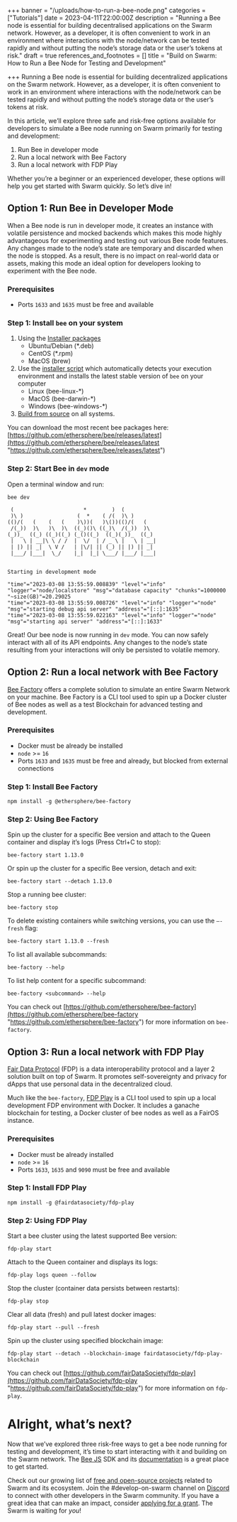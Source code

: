 +++
banner = "/uploads/how-to-run-a-bee-node.png"
categories = ["Tutorials"]
date = 2023-04-11T22:00:00Z
description = "Running a Bee node is essential for building decentralised applications on the Swarm network. However, as a developer, it is often convenient to work in an environment where interactions with the node/network can be tested rapidly and without putting the node’s storage data or the user’s tokens at risk."
draft = true
references_and_footnotes = []
title = "Build on Swarm: How to Run a Bee Node for Testing and Development"

+++
Running a Bee node is essential for building decentralized applications on the Swarm network. However, as a developer, it is often convenient to work in an environment where interactions with the node/network can be tested rapidly and without putting the node’s storage data or the user’s tokens at risk.

In this article, we’ll explore three safe and risk-free options available for developers to simulate a Bee node running on Swarm primarily for testing and development:

1. Run Bee in developer mode
2. Run a local network with Bee Factory
3. Run a local network with FDP Play

Whether you’re a beginner or an experienced developer, these options will help you get started with Swarm quickly. So let’s dive in!

## Option 1: Run Bee in Developer Mode

When a Bee node is run in developer mode, it creates an instance with volatile persistence and mocked backends which makes this mode highly advantageous for experimenting and testing out various Bee node features. Any changes made to the node’s state are temporary and discarded when the node is stopped. As a result, there is no impact on real-world data or assets, making this mode an ideal option for developers looking to experiment with the Bee node.

### Prerequisites

* Ports `1633` and `1635` must be free and available

### Step 1: Install `bee` on your system

1. Using the [Installer packages](https://docs.ethswarm.org/docs/installation/install)
   * Ubuntu/Debian (*.deb)
   * CentOS (*.rpm)
   * MacOS (brew)
2. Use the [installer script](https://docs.ethswarm.org/docs/installation/manual) which automatically detects your execution environment and installs the latest stable version of `bee` on your computer
   * Linux (bee-linux-*)
   * MacOS (bee-darwin-*)
   * Windows (bee-windows-*)
3. [Build from source](https://docs.ethswarm.org/docs/installation/build-from-source) on all systems.

You can download the most recent bee packages here: [https://github.com/ethersphere/bee/releases/latest](https://github.com/ethersphere/bee/releases/latest "https://github.com/ethersphere/bee/releases/latest")

### Step 2: Start Bee in `dev` mode

Open a terminal window and run:

    bee dev

     (                      *        )  (
     )\ )                 (  *    ( /(  )\ )
    (()/(   (    (   (    )\))(   )\())(()/(   (
     /(_))  )\   )\  )\  ((_)()\ ((_)\  /(_))  )\
    (_))_  ((_) ((_)((_) (_()((_)  ((_)(_))_  ((_)
     |   \ | __|\ \ / /  |  \/  | / _ \ |   \ | __|
     | |) || _|  \ V /   | |\/| || (_) || |) || _|
     |___/ |___|  \_/    |_|  |_| \___/ |___/ |___|
    
    
    Starting in development mode
    
    "time"="2023-03-08 13:55:59.008839" "level"="info" "logger"="node/localstore" "msg"="database capacity" "chunks"=1000000 "~size(GB)"=20.29025
    "time"="2023-03-08 13:55:59.008726" "level"="info" "logger"="node" "msg"="starting debug api server" "address"="[::]:1635"
    "time"="2023-03-08 13:55:59.022163" "level"="info" "logger"="node" "msg"="starting api server" "address"="[::]:1633"

Great! Our bee node is now running in `dev` mode. You can now safely interact with all of its API endpoints. Any changes to the node’s state resulting from your interactions will only be persisted to volatile memory.

## Option 2: Run a local network with Bee Factory

[Bee Factory](https://github.com/ethersphere/bee-factory) offers a complete solution to simulate an entire Swarm Network on your machine. Bee Factory is a CLI tool used to spin up a Docker cluster of Bee nodes as well as a test Blockchain for advanced testing and development.

### Prerequisites

* Docker must be already be installed
* `node` >= `16`
* Ports `1633` and `1635` must be free and already, but blocked from external connections

### Step 1: Install Bee Factory

    npm install -g @ethersphere/bee-factory

### Step 2: Using Bee Factory

Spin up the cluster for a specific Bee version and attach to the Queen container and display it’s logs (Press Ctrl+C to stop):

    bee-factory start 1.13.0

Or spin up the cluster for a specific Bee version, detach and exit:

    bee-factory start --detach 1.13.0

Stop a running bee cluster:

    bee-factory stop

To delete existing containers while switching versions, you can use the `–-fresh` flag:

    bee-factory start 1.13.0 --fresh

To list all available subcommands:

    bee-factory --help

To list help content for a specific subcommand:

    bee-factory <subcommand> --help

You can check out [https://github.com/ethersphere/bee-factory](https://github.com/ethersphere/bee-factory "https://github.com/ethersphere/bee-factory") for more information on `bee-factory`.

## Option 3: Run a local network with FDP Play

[Fair Data Protocol](https://fdp.fairdatasociety.org/) (FDP) is a data interoperability protocol and a layer 2 solution built on top of Swarm. It promotes self-sovereignty and privacy for dApps that use personal data in the decentralized cloud.

Much like the `bee-factory`, [FDP Play](https://github.com/fairDataSociety/fdp-play) is a CLI tool used to spin up a local development FDP environment with Docker. It includes a ganache blockchain for testing, a Docker cluster of bee nodes as well as a FairOS instance.

### Prerequisites

* Docker must be already installed
* `node` >= `16`
* Ports `1633`, `1635` and `9090` must be free and available

### Step 1: Install FDP Play

    npm install -g @fairdatasociety/fdp-play

### Step 2: Using FDP Play

Start a bee cluster using the latest supported Bee version:

    fdp-play start

Attach to the Queen container and displays its logs:

    fdp-play logs queen --follow

Stop the cluster (container data persists between restarts):

    fdp-play stop

Clear all data (fresh) and pull latest docker images:

    fdp-play start --pull --fresh

Spin up the cluster using specified blockchain image:

    fdp-play start --detach --blockchain-image fairdatasociety/fdp-play-blockchain

You can check out [https://github.com/fairDataSociety/fdp-play](https://github.com/fairDataSociety/fdp-play "https://github.com/fairDataSociety/fdp-play") for more information on `fdp-play`.

# Alright, what’s next?

Now that we’ve explored three risk-free ways to get a bee node running for testing and development, it’s time to start interacting with it and building on the Swarm network. The [Bee JS](https://github.com/ethersphere/bee-js) SDK and its [documentation](https://bee-js.ethswarm.org/docs/) is a great place to get started.

Check out our growing list of [free and open-source projects](https://github.com/ethersphere/awesome-swarm) related to Swarm and its ecosystem. Join the #develop-on-swarm channel on [Discord](https://discord.ethswarm.org/) to connect with other developers in the Swarm community. If you have a great idea that can make an impact, consider [applying for a grant](https://my.ethswarm.org/grants). The Swarm is waiting for _you_!